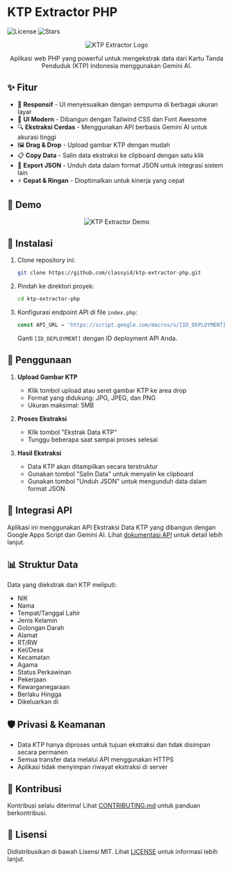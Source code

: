# KTP Extractor PHP

![License](https://img.shields.io/github/license/yourusername/ktp-extractor-php)
![Stars](https://img.shields.io/github/stars/yourusername/ktp-extractor-php?style=social)

<p align="center">
  <img src="https://via.placeholder.com/200x150?text=KTP+Extractor" alt="KTP Extractor Logo"/>
</p>

<p align="center">
  Aplikasi web PHP yang powerful untuk mengekstrak data dari Kartu Tanda Penduduk (KTP) Indonesia menggunakan Gemini AI.
</p>

## ✨ Fitur

- 📱 **Responsif** - UI menyesuaikan dengan sempurna di berbagai ukuran layar
- 🎨 **UI Modern** - Dibangun dengan Tailwind CSS dan Font Awesome
- 🔍 **Ekstraksi Cerdas** - Menggunakan API berbasis Gemini AI untuk akurasi tinggi
- 🖼️ **Drag & Drop** - Upload gambar KTP dengan mudah
- 📋 **Copy Data** - Salin data ekstraksi ke clipboard dengan satu klik
- 💾 **Export JSON** - Unduh data dalam format JSON untuk integrasi sistem lain
- ⚡ **Cepat & Ringan** - Dioptimalkan untuk kinerja yang cepat

## 🚀 Demo

<p align="center">
  <img src="https://via.placeholder.com/600x400?text=KTP+Extractor+Demo" alt="KTP Extractor Demo"/>
</p>

## 🔧 Instalasi

1. Clone repository ini:
   ```bash
   git clone https://github.com/classyid/ktp-extractor-php.git
   ```

2. Pindah ke direktori proyek:
   ```bash
   cd ktp-extractor-php
   ```

3. Konfigurasi endpoint API di file `index.php`:
   ```javascript
   const API_URL = 'https://script.google.com/macros/s/[ID_DEPLOYMENT]/exec';
   ```
   Ganti `[ID_DEPLOYMENT]` dengan ID deployment API Anda.


## 📝 Penggunaan

1. **Upload Gambar KTP**
   - Klik tombol upload atau seret gambar KTP ke area drop
   - Format yang didukung: JPG, JPEG, dan PNG
   - Ukuran maksimal: 5MB

2. **Proses Ekstraksi**
   - Klik tombol "Ekstrak Data KTP"
   - Tunggu beberapa saat sampai proses selesai

3. **Hasil Ekstraksi**
   - Data KTP akan ditampilkan secara terstruktur
   - Gunakan tombol "Salin Data" untuk menyalin ke clipboard
   - Gunakan tombol "Unduh JSON" untuk mengunduh data dalam format JSON

## 🔌 Integrasi API

Aplikasi ini menggunakan API Ekstraksi Data KTP yang dibangun dengan Google Apps Script dan Gemini AI. Lihat [dokumentasi API](./docs/API-DOCUMENTATION.md) untuk detail lebih lanjut.

## 📊 Struktur Data

Data yang diekstrak dari KTP meliputi:

- NIK
- Nama
- Tempat/Tanggal Lahir
- Jenis Kelamin
- Golongan Darah
- Alamat
- RT/RW
- Kel/Desa
- Kecamatan
- Agama
- Status Perkawinan
- Pekerjaan
- Kewarganegaraan
- Berlaku Hingga
- Dikeluarkan di

## 🛡️ Privasi & Keamanan

- Data KTP hanya diproses untuk tujuan ekstraksi dan tidak disimpan secara permanen
- Semua transfer data melalui API menggunakan HTTPS
- Aplikasi tidak menyimpan riwayat ekstraksi di server

## 🤝 Kontribusi

Kontribusi selalu diterima! Lihat [CONTRIBUTING.md](./CONTRIBUTING.md) untuk panduan berkontribusi.

## 📄 Lisensi

Didistribusikan di bawah Lisensi MIT. Lihat [LICENSE](./LICENSE) untuk informasi lebih lanjut.
